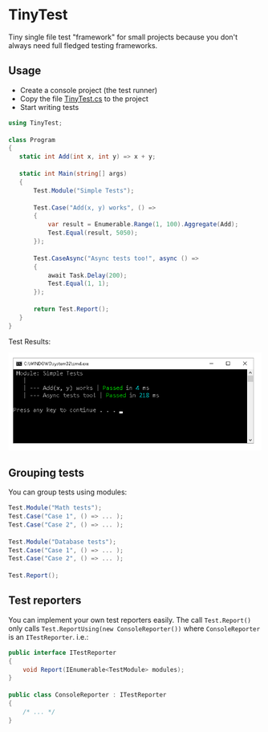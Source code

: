 # TinyTest
Tiny single file test "framework" for small projects because you don't always need full fledged testing frameworks.

## Usage
 - Create a console project (the test runner)
 - Copy the file [TinyTest.cs](https://github.com/Zaid-Ajaj/TinyTest/blob/master/TinyTest.cs) to the project
 - Start writing tests
 
 ```csharp
using TinyTest;

class Program
{
    static int Add(int x, int y) => x + y;

    static int Main(string[] args)
    {
        Test.Module("Simple Tests");

        Test.Case("Add(x, y) works", () =>
        {
            var result = Enumerable.Range(1, 100).Aggregate(Add);
            Test.Equal(result, 5050);
        });

        Test.CaseAsync("Async tests too!", async () =>
        {
            await Task.Delay(200);
            Test.Equal(1, 1);
        });

        return Test.Report();
    }
}
```
Test Results:

![ScreenShot](screenshot.png)


## Grouping tests
You can group tests using modules:
```csharp
Test.Module("Math tests");
Test.Case("Case 1", () => ... );
Test.Case("Case 2", () => ... );

Test.Module("Database tests");
Test.Case("Case 1", () => ... );
Test.Case("Case 2", () => ... );

Test.Report();
``` 
## Test reporters

You can implement your own test reporters easily. The call `Test.Report()` only calls `Test.ReportUsing(new ConsoleReporter())` where `ConsoleReporter` is an `ITestReporter`. i.e.:
```csharp
public interface ITestReporter
{
    void Report(IEnumerable<TestModule> modules); 
}

public class ConsoleReporter : ITestReporter
{
    /* ... */
}
```

